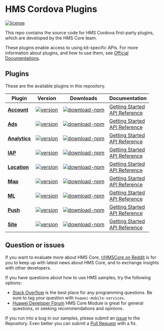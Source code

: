# HMS Cordova Plugins
[![license](https://img.shields.io/badge/license-Apache--2.0-green)](./LICENCE)


This repo contains the source code for HMS Cordova first-party plugins, which are developed by the HMS Core team.

These plugins enable access to using kit-specific APIs. For more information
about plugins, and how to use them, see
[Official Documentations](https://developer.huawei.com/consumer/en/doc/overview/HMS-Core-Plugin?ha_source=hms1).


## Plugins
These are the available plugins in this repository.

| Plugin | Version | Downloads | Documentation |
|--------|-----|-----|-----|
| [**Account**](./cordova-plugin-hms-account) | [![version](https://img.shields.io/npm/v/@hmscore/cordova-plugin-hms-account?color=%23ed2a1c&style=for-the-badge)](https://www.npmjs.com/package/@hmscore/cordova-plugin-hms-account) | [![download-npm](https://img.shields.io/npm/dm/@hmscore/cordova-plugin-hms-account?color=%23007EC6&style=for-the-badge)](https://www.npmjs.com/package/@hmscore/cordova-plugin-hms-account) | [Getting Started](https://developer.huawei.com/consumer/en/doc/development/HMS-Plugin-Guides/preparing-development-environment-0000001051006399?ha_source=hms1) <br/> [API Reference](https://developer.huawei.com/consumer/en/doc/development/HMS-Plugin-References/overview-0000001050767539?ha_source=hms1) |
| [**Ads**](./cordova-plugin-hms-ads) | [![version](https://img.shields.io/npm/v/@hmscore/cordova-plugin-hms-ads?color=%23ed2a1c&style=for-the-badge)](https://www.npmjs.com/package/@hmscore/cordova-plugin-hms-ads) | [![download-npm](https://img.shields.io/npm/dm/@hmscore/cordova-plugin-hms-ads?color=%23007EC6&style=for-the-badge)](https://www.npmjs.com/package/@hmscore/cordova-plugin-hms-ads) | [Getting Started](https://developer.huawei.com/consumer/en/doc/development/HMS-Plugin-Guides/preparedevenv-0000001050733529?ha_source=hms1) <br/> [API Reference](https://developer.huawei.com/consumer/en/doc/development/HMS-Plugin-References/ads-0000001050200658?ha_source=hms1) |
| [**Analytics**](./cordova-plugin-hms-analytics) | [![version](https://img.shields.io/npm/v/@hmscore/cordova-plugin-hms-analytics?color=%23ed2a1c&style=for-the-badge)](https://www.npmjs.com/package/@hmscore/cordova-plugin-hms-analytics) | [![download-npm](https://img.shields.io/npm/dm/@hmscore/cordova-plugin-hms-analytics?color=%23007EC6&style=for-the-badge)](https://www.npmjs.com/package/@hmscore/cordova-plugin-hms-analytics) | [Getting Started](https://developer.huawei.com/consumer/en/doc/development/HMS-Plugin-Guides/preparing-dev-env-0000001050132780?ha_source=hms1) <br/> [API Reference](https://developer.huawei.com/consumer/en/doc/development/HMS-Plugin-References/overview-0000001050132806?ha_source=hms1) |
| [**IAP**](./cordova-plugin-hms-iap) | [![version](https://img.shields.io/npm/v/@hmscore/cordova-plugin-hms-iap?color=%23ed2a1c&style=for-the-badge)](https://www.npmjs.com/package/@hmscore/cordova-plugin-hms-iap) | [![download-npm](https://img.shields.io/npm/dm/@hmscore/cordova-plugin-hms-iap?color=%23007EC6&style=for-the-badge)](https://www.npmjs.com/package/@hmscore/cordova-plugin-hms-iap) | [Getting Started](https://developer.huawei.com/consumer/en/doc/development/HMS-Plugin-Guides/devenv-0000001050134943?ha_source=hms1) <br/> [API Reference](https://developer.huawei.com/consumer/en/doc/development/HMS-Plugin-References/datatype-0000001050134977?ha_source=hms1) |
| [**Location**](./cordova-plugin-hms-location) | [![version](https://img.shields.io/npm/v/@hmscore/cordova-plugin-hms-location?color=%23ed2a1c&style=for-the-badge)](https://www.npmjs.com/package/@hmscore/cordova-plugin-hms-location) | [![download-npm](https://img.shields.io/npm/dm/@hmscore/cordova-plugin-hms-location?color=%23007EC6&style=for-the-badge)](https://www.npmjs.com/package/@hmscore/cordova-plugin-hms-location) | [Getting Started](https://developer.huawei.com/consumer/en/doc/development/HMS-Plugin-Guides/config-agc-0000001050317410?ha_source=hms1) <br/> [API Reference](https://developer.huawei.com/consumer/en/doc/development/HMS-Plugin-References/overview-0000001050140386?ha_source=hms1) |
| [**Map**](./cordova-plugin-hms-map) | [![version](https://img.shields.io/npm/v/@hmscore/cordova-plugin-hms-map?color=%23ed2a1c&style=for-the-badge)](https://www.npmjs.com/package/@hmscore/cordova-plugin-hms-map) | [![download-npm](https://img.shields.io/npm/dm/@hmscore/cordova-plugin-hms-map?color=%23007EC6&style=for-the-badge)](https://www.npmjs.com/package/@hmscore/cordova-plugin-hms-map) | [Getting Started](https://developer.huawei.com/consumer/en/doc/development/HMS-Plugin-Guides/preparing-dev-0000001050444423?ha_source=hms1) <br/> [API Reference](https://developer.huawei.com/consumer/en/doc/development/HMS-Plugin-References/overview-0000001050443477?ha_source=hms1) |
| [**ML**](./cordova-plugin-hms-ml) | [![version](https://img.shields.io/npm/v/@hmscore/cordova-plugin-hms-ml?color=%23ed2a1c&style=for-the-badge)](https://www.npmjs.com/package/@hmscore/cordova-plugin-hms-ml) | [![download-npm](https://img.shields.io/npm/dm/@hmscore/cordova-plugin-hms-ml?color=%23007EC6&style=for-the-badge)](https://www.npmjs.com/package/@hmscore/cordova-plugin-hms-ml) | [Getting Started](https://developer.huawei.com/consumer/en/doc/development/HMS-Plugin-Guides/preparedevenv-0000001051005805?ha_source=hms1) <br/> [API Reference](https://developer.huawei.com/consumer/en/doc/development/HMS-Plugin-References/introduction-0000001051088632?ha_source=hms1) | 
| [**Push**](./cordova-plugin-hms-push) | [![version](https://img.shields.io/npm/v/@hmscore/cordova-plugin-hms-push?color=%23ed2a1c&style=for-the-badge)](https://www.npmjs.com/package/@hmscore/cordova-plugin-hms-push) | [![download-npm](https://img.shields.io/npm/dm/@hmscore/cordova-plugin-hms-push?color=%23007EC6&style=for-the-badge)](https://www.npmjs.com/package/@hmscore/cordova-plugin-hms-push) | [Getting Started](https://developer.huawei.com/consumer/en/doc/development/HMS-Plugin-Guides/preparedevenv-0000001050133754?ha_source=hms1) <br/> [API Reference](https://developer.huawei.com/consumer/en/doc/development/HMS-Plugin-References/overview-0000001050133780?ha_source=hms1) | 
| [**Site**](./cordova-plugin-hms-site) | [![version](https://img.shields.io/npm/v/@hmscore/cordova-plugin-hms-site?color=%23ed2a1c&style=for-the-badge)](https://www.npmjs.com/package/@hmscore/cordova-plugin-hms-site) | [![download-npm](https://img.shields.io/npm/dm/@hmscore/cordova-plugin-hms-site?color=%23007EC6&style=for-the-badge)](https://www.npmjs.com/package/@hmscore/cordova-plugin-hms-site) | [Getting Started](https://developer.huawei.com/consumer/en/doc/development/HMS-Plugin-Guides/preparing-dev-environment-0000001050415567?ha_source=hms1) <br/> [API Reference](https://developer.huawei.com/consumer/en/doc/development/HMS-Plugin-References/overview-0000001050178899?ha_source=hms1) |

## Question or issues
If you want to evaluate more about HMS Core, [r/HMSCore on Reddit](https://www.reddit.com/r/HuaweiDevelopers/) is for you to keep up with latest news about HMS Core, and to exchange insights with other developers.

If you have questions about how to use HMS samples, try the following options:
- [Stack Overflow](https://stackoverflow.com/questions/tagged/huawei-mobile-services) is the best place for any programming questions. Be sure to tag your question with 
`huawei-mobile-services`.
- [Huawei Developer Forum](https://forums.developer.huawei.com/forumPortal/en/home?fid=0101187876626530001?ha_source=hms1) HMS Core Module is great for general questions, or seeking recommendations and opinions.

If you run into a bug in our samples, please submit an [issue](https://github.com/HMS-Core/hms-cordova-plugin/issues) to the Repository. Even better you can submit a [Pull Request](https://github.com/HMS-Core/hms-cordova-plugin/pulls) with a fix.

